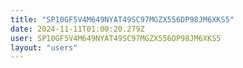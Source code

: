 ```yaml
---
title: "SP10GF5V4M649NYAT49SC97MGZX556DP98JM6XKS5"
date: 2024-11-11T01:00:20.279Z
user: SP10GF5V4M649NYAT49SC97MGZX556DP98JM6XKS5
layout: "users"
---
```

    